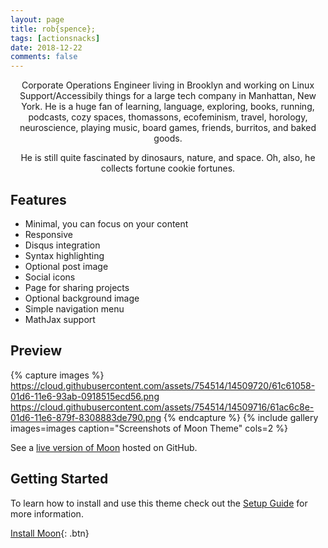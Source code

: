```yaml
---
layout: page
title: rob{spence};
tags: [actionsnacks]
date: 2018-12-22
comments: false
---
```

    
<center><p>Corporate Operations Engineer living in Brooklyn and working on Linux Support/Accessibily things for a large tech company in Manhattan, New York. 
</ br>He is a huge fan of learning, language, exploring, books, running, podcasts, cozy spaces, thomassons, ecofeminism, travel, horology, neuroscience, playing music, board games, friends, burritos, and baked goods.</p>

<p>He is still quite fascinated by dinosaurs, nature, and space.
</ br>Oh, also, he collects fortune cookie fortunes.</p></center>

## Features
* Minimal, you can focus on your content
* Responsive
* Disqus integration
* Syntax highlighting
* Optional post image
* Social icons
* Page for sharing projects
* Optional background image
* Simple navigation menu
* MathJax support

## Preview

{% capture images %}
    https://cloud.githubusercontent.com/assets/754514/14509720/61c61058-01d6-11e6-93ab-0918515ecd56.png
    https://cloud.githubusercontent.com/assets/754514/14509716/61ac6c8e-01d6-11e6-879f-8308883de790.png
{% endcapture %}
{% include gallery images=images caption="Screenshots of Moon Theme" cols=2 %}

See a [live version of Moon](http://taylantatli.github.io/Moon) hosted on GitHub.

## Getting Started

To learn how to install and use this theme check out the [Setup Guide](http://taylantatli.me/Moon/moon-theme/) for more information.
      
[Install Moon](https://github.com/TaylanTatli/Moon){: .btn}
